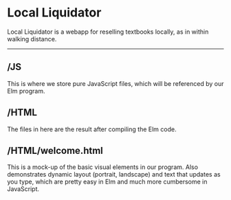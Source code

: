 Local Liquidator
================

Local Liquidator is a webapp for reselling textbooks locally, as in within walking distance.

***

## /JS

This is where we store pure JavaScript files, which will be referenced by our Elm program.

## /HTML

The files in here are the result after compiling the Elm code.

## /HTML/welcome.html

This is a mock-up of the basic visual elements in our program.  Also demonstrates dynamic layout (portrait, landscape)
and text that updates as you type, which are pretty easy in Elm and much more cumbersome in JavaScript.
